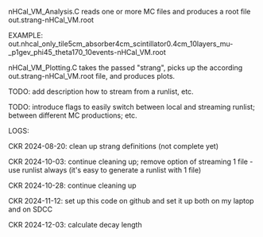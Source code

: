 nHCal_VM_Analysis.C reads one or more MC files and produces a root file out.strang-nHCal_VM.root

EXAMPLE: out.nhcal_only_tile5cm_absorber4cm_scintillator0.4cm_10layers_mu-_p1gev_phi45_theta170_10events-nHCal_VM.root

nHCal_VM_Plotting.C takes the passed "strang", picks up the according out.strang-nHCal_VM.root file, and produces plots. 

TODO: add description how to stream from a runlist, etc.

TODO: introduce flags to easily switch between local and streaming runlist; between different MC productions; etc.

LOGS:

CKR 2024-08-20: clean up strang definitions (not complete yet)

CKR 2024-10-03: continue cleaning up; remove option of streaming 1 file - use runlist always (it's easy to generate a runlist with 1 file)

CKR 2024-10-28: continue cleaning up

CKR 2024-11-12: set up this code on github and set it up both on my laptop and on SDCC

CKR 2024-12-03: calculate decay length 
